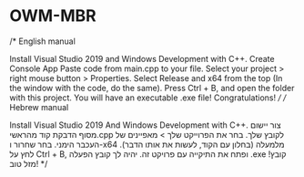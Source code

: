# OWM-MBR

/* English manual

Install Visual Studio 2019 and Windows Development with C++.
Create Console App
Paste code from main.cpp to your file.
Select your project > right mouse button > Properties.
Select Release and x64 from the top (In the window with the code, do the same).
Press Ctrl + B, and open the folder with this project. You will have an executable .exe file! Congratulations! */
/* Hebrew manual

Install Visual Studio 2019 And Windows Development with C++.
צור יישום מסוף
הדבקת קוד מהראשי.cpp לקובץ שלך.
בחר את הפרוייקט שלך > מאפיינים של העכבר הימני.
בחר שחרור ו-x64 מלמעלה (בחלון עם הקוד, לעשות את אותו הדבר).
לחץ על Ctrl + B, ופתח את התיקייה עם פרויקט זה. יהיה לך קובץ הפעלה .exe קובץ! מזל טוב! */
